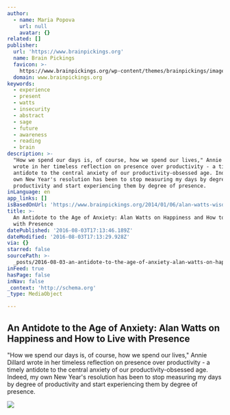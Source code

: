 ```yaml
---
author:
  - name: Maria Popova
    url: null
    avatar: {}
related: []
publisher:
  url: 'https://www.brainpickings.org'
  name: Brain Pickings
  favicon: >-
    https://www.brainpickings.org/wp-content/themes/brainpickings/images/favicon.ico
  domain: www.brainpickings.org
keywords:
  - experience
  - present
  - watts
  - insecurity
  - abstract
  - sage
  - future
  - awareness
  - reading
  - brain
description: >-
  "How we spend our days is, of course, how we spend our lives," Annie Dillard
  wrote in her timeless reflection on presence over productivity - a timely
  antidote to the central anxiety of our productivity-obsessed age. Indeed, my
  own New Year's resolution has been to stop measuring my days by degree of
  productivity and start experiencing them by degree of presence.
inLanguage: en
app_links: []
isBasedOnUrl: 'https://www.brainpickings.org/2014/01/06/alan-watts-wisdom-of-insecurity-1/'
title: >-
  An Antidote to the Age of Anxiety: Alan Watts on Happiness and How to Live
  with Presence
datePublished: '2016-08-03T17:13:46.189Z'
dateModified: '2016-08-03T17:13:29.928Z'
via: {}
starred: false
sourcePath: >-
  _posts/2016-08-03-an-antidote-to-the-age-of-anxiety-alan-watts-on-happiness-a.md
inFeed: true
hasPage: false
inNav: false
_context: 'http://schema.org'
_type: MediaObject

---
```

<article style=""><h1>An Antidote to the Age of Anxiety: Alan Watts on Happiness and How to Live with Presence</h1><p>"How we spend our days is, of course, how we spend our lives," Annie Dillard wrote in her timeless reflection on presence over productivity - a timely antidote to the central anxiety of our productivity-obsessed age. Indeed, my own New Year's resolution has been to stop measuring my days by degree of productivity and start experiencing them by degree of presence.</p><img src="https://i2.wp.com/www.brainpickings.org/wp-content/uploads/2015/01/alanwatts0.jpg?fit=600%2C315&amp;ssl=1" /></article>
